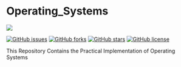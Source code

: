 # Operating_Systems
![](https://img.shields.io/badge/-Visualization%20of%20CPU%20Scheduling%20Algorithms-blueviolet.svg)


[![GitHub issues](https://img.shields.io/github/issues/Madhupatel08/Operating_Systems.svg)](https://github.com/Madhupatel08/Operating_Systems/issues)
[![GitHub forks](https://img.shields.io/github/forks/Madhupatel08/Operating_Systems.svg)](https://github.com/Madhupatel08/Operating_Systems)
[![GitHub stars](https://img.shields.io/github/stars/Madhupatel08/Operating_Systems.svg)](https://github.com/Madhupatel08/Operating_Systems/stargazers)
[![GitHub license](https://img.shields.io/github/license/Madhupatel08/Operating_Systems.svg)](https://github.com/Madhupatel08/Operating_Systems/blob/master/License)


This Repository Contains the Practical Implementation of Operating Systems
